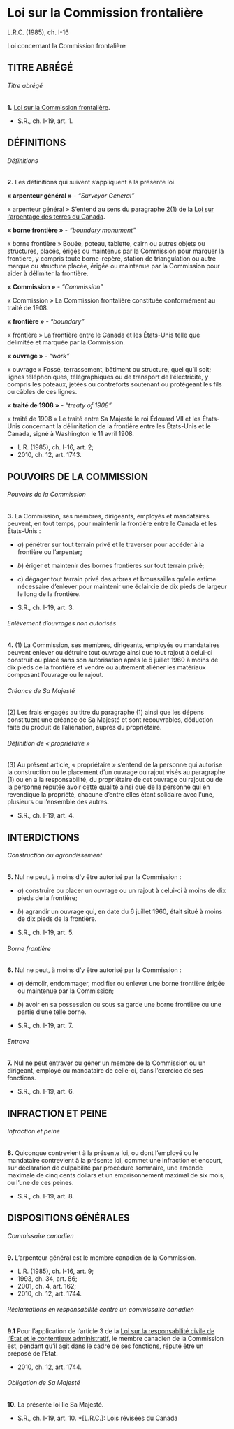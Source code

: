 # Loi sur la Commission frontalière

L.R.C. (1985), ch. I-16

Loi concernant la Commission frontalière

## TITRE ABRÉGÉ

###### Titre abrégé

**1.** [Loi sur la Commission frontalière](/canada/fra/lois/I/I-16.md).

  * S.R., ch. I-19, art. 1.

## DÉFINITIONS

###### Définitions

**2.** Les définitions qui suivent s’appliquent à la présente loi.

**« arpenteur général »** - _“Surveyor General”_

    

« arpenteur général » S’entend au sens du paragraphe 2(1) de la [Loi sur l’arpentage des terres du Canada](/canada/fra/lois/L/L-6.md).

**« borne frontière »** - _“boundary monument”_

    

« borne frontière » Bouée, poteau, tablette, cairn ou autres objets ou structures, placés, érigés ou maintenus par la Commission pour marquer la frontière, y compris toute borne-repère, station de triangulation ou autre marque ou structure placée, érigée ou maintenue par la Commission pour aider à délimiter la frontière.

**« Commission »** - _“Commission”_

    

« Commission » La Commission frontalière constituée conformément au traité de 1908.

**« frontière »** - _“boundary”_

    

« frontière » La frontière entre le Canada et les États-Unis telle que délimitée et marquée par la Commission.

**« ouvrage »** - _“work”_

    

« ouvrage » Fossé, terrassement, bâtiment ou structure, quel qu’il soit; lignes téléphoniques, télégraphiques ou de transport de l’électricité, y compris les poteaux, jetées ou contreforts soutenant ou protégeant les fils ou câbles de ces lignes.

**« traité de 1908 »** - _“treaty of 1908”_

    

« traité de 1908 » Le traité entre Sa Majesté le roi Édouard VII et les États-Unis concernant la délimitation de la frontière entre les États-Unis et le Canada, signé à Washington le 11 avril 1908.

  * L.R. (1985), ch. I-16, art. 2;
  * 2010, ch. 12, art. 1743.

## POUVOIRS DE LA COMMISSION

###### Pouvoirs de la Commission

**3.** La Commission, ses membres, dirigeants, employés et mandataires peuvent, en tout temps, pour maintenir la frontière entre le Canada et les États-Unis :

  * _a_) pénétrer sur tout terrain privé et le traverser pour accéder à la frontière ou l’arpenter;

  * _b_) ériger et maintenir des bornes frontières sur tout terrain privé;

  * _c_) dégager tout terrain privé des arbres et broussailles qu’elle estime nécessaire d’enlever pour maintenir une éclaircie de dix pieds de largeur le long de la frontière.

  * S.R., ch. I-19, art. 3.

###### Enlèvement d’ouvrages non autorisés

**4.** (1) La Commission, ses membres, dirigeants, employés ou mandataires peuvent enlever ou détruire tout ouvrage ainsi que tout rajout à celui-ci construit ou placé sans son autorisation après le 6 juillet 1960 à moins de dix pieds de la frontière et vendre ou autrement aliéner les matériaux composant l’ouvrage ou le rajout.

###### Créance de Sa Majesté

(2) Les frais engagés au titre du paragraphe (1) ainsi que les dépens constituent une créance de Sa Majesté et sont recouvrables, déduction faite du produit de l’aliénation, auprès du propriétaire.

###### Définition de « propriétaire »

(3) Au présent article, « propriétaire » s’entend de la personne qui autorise la construction ou le placement d’un ouvrage ou rajout visés au paragraphe (1) ou en a la responsabilité, du propriétaire de cet ouvrage ou rajout ou de la personne réputée avoir cette qualité ainsi que de la personne qui en revendique la propriété, chacune d’entre elles étant solidaire avec l’une, plusieurs ou l’ensemble des autres.

  * S.R., ch. I-19, art. 4.

## INTERDICTIONS

###### Construction ou agrandissement

**5.** Nul ne peut, à moins d’y être autorisé par la Commission :

  * _a_) construire ou placer un ouvrage ou un rajout à celui-ci à moins de dix pieds de la frontière;

  * _b_) agrandir un ouvrage qui, en date du 6 juillet 1960, était situé à moins de dix pieds de la frontière.

  * S.R., ch. I-19, art. 5.

###### Borne frontière

**6.** Nul ne peut, à moins d’y être autorisé par la Commission :

  * _a_) démolir, endommager, modifier ou enlever une borne frontière érigée ou maintenue par la Commission;

  * _b_) avoir en sa possession ou sous sa garde une borne frontière ou une partie d’une telle borne.

  * S.R., ch. I-19, art. 7.

###### Entrave

**7.** Nul ne peut entraver ou gêner un membre de la Commission ou un dirigeant, employé ou mandataire de celle-ci, dans l’exercice de ses fonctions.

  * S.R., ch. I-19, art. 6.

## INFRACTION ET PEINE

###### Infraction et peine

**8.** Quiconque contrevient à la présente loi, ou dont l’employé ou le mandataire contrevient à la présente loi, commet une infraction et encourt, sur déclaration de culpabilité par procédure sommaire, une amende maximale de cinq cents dollars et un emprisonnement maximal de six mois, ou l’une de ces peines.

  * S.R., ch. I-19, art. 8.

## DISPOSITIONS GÉNÉRALES

###### Commissaire canadien

**9.** L’arpenteur général est le membre canadien de la Commission.

  * L.R. (1985), ch. I-16, art. 9;
  * 1993, ch. 34, art. 86;
  * 2001, ch. 4, art. 162;
  * 2010, ch. 12, art. 1744.

###### Réclamations en responsabilité contre un commissaire canadien

**9.1** Pour l’application de l’article 3 de la [Loi sur la responsabilité civile de l’État et le contentieux administratif](/canada/fra/lois/C/C-50.md), le membre canadien de la Commission est, pendant qu’il agit dans le cadre de ses fonctions, réputé être un préposé de l’État.

  * 2010, ch. 12, art. 1744.

###### Obligation de Sa Majesté

**10.** La présente loi lie Sa Majesté.

  * S.R., ch. I-19, art. 10.
  *[L.R.C.]: Lois révisées du Canada
